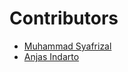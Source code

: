 # Contributors

- [Muhammad Syafrizal](https://github.com/ikaru19)
- [Anjas Indarto](https://github.com/indartoanjas)